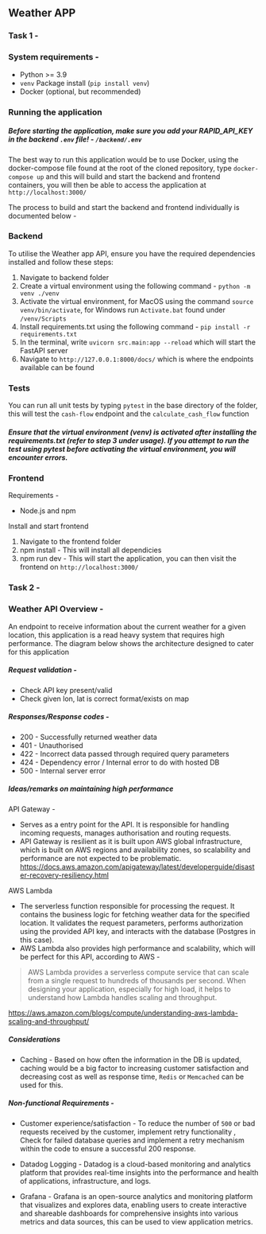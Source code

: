 ## Weather APP


### Task 1 -

### System requirements -

- Python >= 3.9
- `venv` Package install (`pip install venv`)
- Docker (optional, but recommended)

### Running the application

##### Before starting the application, make sure you add your RAPID_API_KEY in the backend `.env` file! - `/backend/.env` 

The best way to run this application would be to use Docker, using the docker-compose file found at the root of the cloned repository, type `docker-compose up` and this will 
build and start the backend and frontend containers, you will then be able to access the application at `http://localhost:3000/`

The process to build and start the backend and frontend individually is documented below - 

### Backend

To utilise the Weather app API, ensure you have the required dependencies installed and follow these steps:

1. Navigate to backend folder
2. Create a virtual environment using the following command - `python -m venv ./venv`
3. Activate the virtual environment, for MacOS using the command `source venv/bin/activate`, for Windows run `Activate.bat` found under `/venv/Scripts`
4. Install requirements.txt using the following command - `pip install -r requirements.txt`
5. In the terminal, write `uvicorn src.main:app --reload` which will start the FastAPI server
6. Navigate to `http://127.0.0.1:8000/docs/` which is where the endpoints available can be found

### Tests

You can run all unit tests by typing `pytest` in the base directory of the folder, this will test the `cash-flow` endpoint and the `calculate_cash_flow` function

##### Ensure that the virtual environment (venv) is activated after installing the requirements.txt (refer to step 3 under usage). If you attempt to run the test using pytest before activating the virtual environment, you will encounter errors.

### Frontend

Requirements - 
- Node.js and npm

Install and start frontend

1. Navigate to the frontend folder
2. npm install - This will install all dependicies
3. npm run dev - This will start the application, you can then visit the frontend on `http://localhost:3000/`


### Task 2 -

### Weather API Overview - 

An endpoint to receive information about the current weather for a given location, this application is a read heavy system that requires high performance. The diagram below shows the architecture designed to cater for this application

##### Request validation - 

- Check API key present/valid
- Check given lon, lat is correct format/exists on map

##### Responses/Response codes - 

- 200 - Successfully returned weather data
- 401 - Unauthorised
- 422 - Incorrect data passed through required query parameters
- 424 - Dependency error / Internal error to do with hosted DB
- 500 - Internal server error

##### Ideas/remarks on maintaining high performance

API Gateway - 

- Serves as a entry point for the API. It is responsible for handling incoming requests, manages authorisation and routing requests.
- API Gateway is resilient as it is built upon AWS global infrastructure, which is built on AWS regions and availability zones, so scalability and performance are not expected to be problematic.
https://docs.aws.amazon.com/apigateway/latest/developerguide/disaster-recovery-resiliency.html

AWS Lambda 

- The serverless function responsible for processing the request. It contains the business logic for fetching weather data for the specified location. It validates the request parameters, performs authorization using the provided API key, and interacts with the database (Postgres in this case).
- AWS Lambda also provides high performance and scalability, which will be perfect for this API, according to AWS - 
> AWS Lambda provides a serverless compute service that can scale from a single request to hundreds of thousands per second. When designing your application, especially for high load, it helps to understand how Lambda handles scaling and throughput.

https://aws.amazon.com/blogs/compute/understanding-aws-lambda-scaling-and-throughput/

##### Considerations

- Caching - Based on how often the information in the DB is updated, caching would be a big factor to increasing customer satisfaction and decreasing cost as well as response time, `Redis` or `Memcached` can be used for this.

##### Non-functional Requirements - 

- Customer experience/satisfaction - To reduce the number of `500` or bad requests received by the customer, implement retry functionality 
, Check for failed database queries and implement a retry mechanism within the code to ensure a successful 200 response.


- Datadog Logging - Datadog is a cloud-based monitoring and analytics platform that provides real-time insights into the performance and health of applications, infrastructure, and logs.
- Grafana - Grafana is an open-source analytics and monitoring platform that visualizes and explores data, enabling users to create interactive and shareable dashboards for comprehensive insights into various metrics and data sources, this can be used to view application metrics.